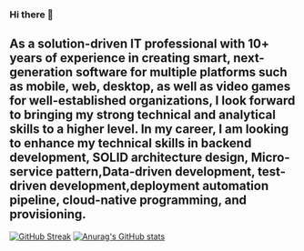 ### Hi there 👋
As a solution-driven IT professional with 10+ years of experience in creating smart, next- generation software for multiple platforms such as mobile, web, desktop, as well as video games for well-established organizations, I look forward to bringing my strong technical and analytical skills to a higher level.
In my career, I am looking to enhance my technical skills in backend development, SOLID architecture design, Micro-service pattern,Data-driven development, test-driven development,deployment automation pipeline, cloud-native programming, and provisioning.
---
[![GitHub Streak](https://github-readme-streak-stats.herokuapp.com?user=moeidheidari&theme=tokyonight&hide_border=true)](https://github.com/moeidheidari)
[![Anurag's GitHub stats](https://github-readme-stats.vercel.app/api?username=moeidheidari&show_icons=true&theme=tokyonight&hide_border=true)](https://github.com/moeidheidari)
<!--
**MoeidHeidari/moeidheidari** is a ✨ _special_ ✨ repository because its `README.md` (this file) appears on your GitHub profile.

Here are some ideas to get you started:

- 🔭 I’m currently working on ...
- 🌱 I’m currently learning ...
- 👯 I’m looking to collaborate on ...
- 🤔 I’m looking for help with ...
- 💬 Ask me about ...
- 📫 How to reach me: ...
- 😄 Pronouns: ...
- ⚡ Fun fact: ...
-->
